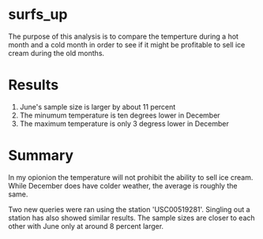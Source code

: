 # surfs_up
The purpose of this analysis is to compare the temperture during a hot month and a cold month in order to see if it might be profitable to sell ice cream during the old months.

# Results

1. June's sample size is larger by about 11 percent
2. The minumum temperature is ten degrees lower in December
3. The maximum temperature is only 3 degress lower in December

# Summary
In my opionion the temperature will not prohibit the ability to sell ice cream. While December does have colder weather, the average is roughly the same. 

Two new queries were ran using the station 'USC00519281'. Singling out a station has also showed similar results. The sample sizes are closer to each other with June only at around 8 percent larger. 
